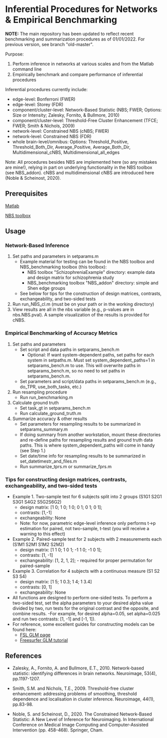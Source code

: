 # Inferential Procedures for Networks & Empirical Benchmarking

**NOTE:** The main repository has been updated to reflect recent benchmarking and summarization procedures as of 01/01/2022. For previous version, see branch "old-master".

Purpose:
1. Perform inference in networks at various scales and from the Matlab command line
2. Empirically benchmark and compare performance of inferential procedures

Inferential procedures currently include:
- edge-level: Bonferroni (FWER)
- edge-level: Storey (FDR)
- component/cluster-level: Network-Based Statistic (NBS; FWER; Options: Size or Intensity; Zalesky, Fornito, & Bullmore, 2010)
- component/cluster-level: Threshold-Free Cluster Enhancement (TFCE; FWER; Smith & Nichols, 2009)
- network-level: Constrained NBS (cNBS; FWER)
- network-level: Constrained NBS (FDR)
- whole brain-level/omnibus: Options: Threshold_Positive, Threshold_Both_Dir, Average_Positive, Average_Both_Dir, Multidimensional_cNBS, Multidimensional_all_edges

Note: All procedures besides NBS are implemented here (so any mistakes are mine!), relying in part on underlying functionality in the NBS toolbox (see NBS_addon). cNBS and multidimensional cNBS are introduced here (Noble & Scheinost, 2020).


## Prerequisites

[Matlab](https://www.mathworks.com/products/matlab.html)

[NBS toolbox](https://sites.google.com/site/bctnet/comparison/nbs)

## Usage

### Network-Based Inference

1. Set paths and parameters in setparams.m
    - Example material for testing can be found in the NBS toolbox and NBS_benchmarking toolbox (this toolbox):
        - NBS toolbox "SchizophreniaExample" directory: example data and design matrix for schizophrenia study
        - NBS_benchmarking toolbox "NBS_addon" directory: simple and Shen edge groups
    - See below for tips for the construction of design matrices, contrasts, exchangeability, and two-sided tests
2. Run run_NBS_cl.m (must be on your path or in the working directory)
3. View results are all in the nbs variable (e.g., p-values are in nbs.NBS.pval). A sample visualization of the results is provided for cNBS.


### Empirical Benchmarking of Accuracy Metrics

1. Set paths and parameters
    - Set script and data paths in setparams_bench.m
        - Optional: If want system-dependent paths, set paths for each system in setpaths.m. Must set system_dependent_paths=1 in setparams_bench.m to use. This will overwrite paths in setparams_bench.m, so no need to set paths in setparams_bench.m.
    - Set parameters and script/data paths in setparams_bench.m (e.g., do_TPR, use_both_tasks, etc.)
2. Run resampling procedure
    - Run run_benchmarking.m
3. Calculate ground truth
    - Set task_gt in setparams_bench.m
    - Run calculate_ground_truth.m 
3. Summarize accuracy & other results
    - Set parameters for resampling results to be summarized in setparams_summary.m
    - If doing summary from another workstation, mount these directories and re-define paths for resampling results and ground truth data paths. This is where system_dependent_paths will come in handy (see Step 1.)
    - Set date/time info for resampling results to be summarized in set_datetimestr_and_files.m
    - Run summarize_tprs.m or summarize_fprs.m


### Tips for constructing design matrices, contrasts, exchangeability, and two-sided tests

- Example 1. Two-sample test for 6 subjects split into 2 groups (S1G1 S2G1 S3G1 S4G2 S5G2S6G2)
    - design matrix: [1 0; 1 0; 1 0; 0 1; 0 1; 0 1];
    - contrasts: [1,-1]
    - exchangeability: None
    - Note: for now, parametric edge-level inference only performs t->p estimation for paired, not two-sample, t-test (you will receive a warning to this effect)
- Example 2. Paired-sample test for 2 subjects with 2 measurements each (S1M1 S2M1 S1M2 S2M2) 
    - design matrix: [1 1 0; 1 0 1; -1 1 0; -1 0 1];
    - contrasts: [1, -1]
    - exchangeability: [1, 2, 1, 2]; - required for proper permutation for paired-sample
- Example 3. Correlation for 4 subjects with a continuous measure (S1 S2 S3 S4)
    - design matrix: [1 5; 1 0.3; 1 4; 1 3.4]
    - contrasts: [0, 1]
    - exchangeability: None
- All functions are designed to perform one-sided tests. To perform a two-sided test, set the alpha parameters to your desired alpha value divided by two, run tests for the original contrast and the opposite, and combine results.
    -For example, for desired alpha=0.05, set alpha=0.025 and run two contrasts: [1, -1] and [-1, 1]).
- For reference, some excellent guides for constructing models can be found here:
    - [FSL GLM page](https://fsl.fmrib.ox.ac.uk/fsl/fslwiki/GLM)
    - [Freesurfer GLM tutorial](http://ftp.nmr.mgh.harvard.edu/pub/dist/freesurfer/tutorial_packages/centos6/fsl_507/doc/wiki/attachments/GLM/JMglm.pdf)


## References

- Zalesky, A., Fornito, A. and Bullmore, E.T., 2010. Network-based statistic: identifying differences in brain networks. Neuroimage, 53(4), pp.1197-1207.

- Smith, S.M. and Nichols, T.E., 2009. Threshold-free cluster enhancement: addressing problems of smoothing, threshold dependence and localisation in cluster inference. Neuroimage, 44(1), pp.83-98.

- Noble, S. and Scheinost, D., 2020. The Constrained Network-Based Statistic: A New Level of Inference for Neuroimaging. In International Conference on Medical Image Computing and Computer-Assisted Intervention (pp. 458-468). Springer, Cham.

